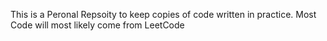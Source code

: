 This is a Peronal Repsoity to keep copies of code written in practice. Most Code will most likely come from LeetCode
